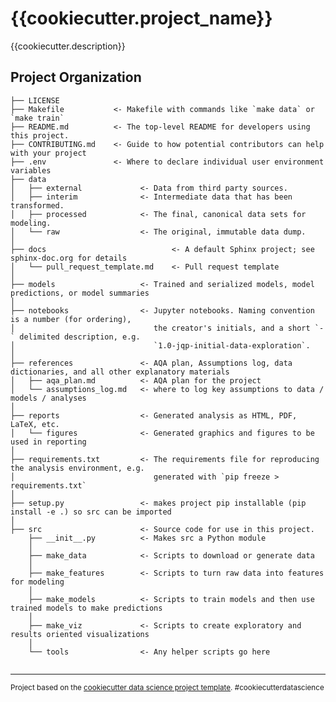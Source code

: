 {{cookiecutter.project_name}}
==============================

{{cookiecutter.description}}

Project Organization
------------

    ├── LICENSE
    ├── Makefile           <- Makefile with commands like `make data` or `make train`
    ├── README.md          <- The top-level README for developers using this project.
    ├── CONTRIBUTING.md    <- Guide to how potential contributors can help with your project
    ├── .env               <- Where to declare individual user environment variables 
    ├── data
    │   ├── external             <- Data from third party sources.
    │   ├── interim              <- Intermediate data that has been transformed.
    │   ├── processed            <- The final, canonical data sets for modeling.
    │   └── raw                  <- The original, immutable data dump.
    │
    ├── docs                            <- A default Sphinx project; see sphinx-doc.org for details
    │   └── pull_request_template.md    <- Pull request template
    │
    ├── models                   <- Trained and serialized models, model predictions, or model summaries
    │
    ├── notebooks                <- Jupyter notebooks. Naming convention is a number (for ordering),
    │                               the creator's initials, and a short `-` delimited description, e.g.
    │                               `1.0-jqp-initial-data-exploration`.
    │
    ├── references               <- AQA plan, Assumptions log, data dictionaries, and all other explanatory materials
    │   ├── aqa_plan.md          <- AQA plan for the project
    │   └── assumptions_log.md   <- where to log key assumptions to data / models / analyses
    │
    ├── reports                  <- Generated analysis as HTML, PDF, LaTeX, etc.
    │   └── figures              <- Generated graphics and figures to be used in reporting
    │
    ├── requirements.txt         <- The requirements file for reproducing the analysis environment, e.g.
    │                               generated with `pip freeze > requirements.txt`
    │
    ├── setup.py                 <- makes project pip installable (pip install -e .) so src can be imported
    │
    ├── src                      <- Source code for use in this project.
        ├── __init__.py          <- Makes src a Python module
        │
        ├── make_data            <- Scripts to download or generate data
        │
        ├── make_features        <- Scripts to turn raw data into features for modeling
        │
        ├── make_models          <- Scripts to train models and then use trained models to make predictions
        │
        ├── make_viz             <- Scripts to create exploratory and results oriented visualizations
        │
        └── tools                <- Any helper scripts go here
           
     
   

--------

<p><small>Project based on the <a target="_blank" href="https://drivendata.github.io/cookiecutter-data-science/">cookiecutter data science project template</a>. #cookiecutterdatascience</small></p>
